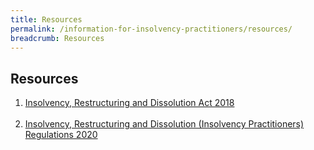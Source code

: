 ```yaml
---
title: Resources
permalink: /information-for-insolvency-practitioners/resources/
breadcrumb: Resources
---
```

Resources
------
1. <a href="https://sso.agc.gov.sg/Act/IRDA2018?ValidDate=20220401" target="_blank">Insolvency, Restructuring and Dissolution Act 2018</a>
<br><br>
2. <a href="https://sso.agc.gov.sg/SL/IRDA2018-S617-2020?DocDate=20200728" target="_blank">Insolvency, Restructuring and Dissolution (Insolvency Practitioners) Regulations 2020</a>
<br><br>
